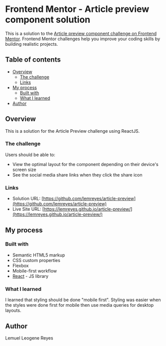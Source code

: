 # Frontend Mentor - Article preview component solution

This is a solution to the [Article preview component challenge on Frontend Mentor](https://www.frontendmentor.io/challenges/article-preview-component-dYBN_pYFT). Frontend Mentor challenges help you improve your coding skills by building realistic projects. 

## Table of contents

- [Overview](#overview)
  - [The challenge](#the-challenge)
  - [Links](#links)
- [My process](#my-process)
  - [Built with](#built-with)
  - [What I learned](#what-i-learned)
- [Author](#author)

## Overview
This is a solution for the Article Preview challenge using ReactJS.

### The challenge

Users should be able to:

- View the optimal layout for the component depending on their device's screen size
- See the social media share links when they click the share icon

### Links

- Solution URL: [https://github.com/lemreyes/article-preview](https://github.com/lemreyes/article-preview)
- Live Site URL: [https://lemreyes.github.io/article-preview/](https://lemreyes.github.io/article-preview/)

## My process

### Built with

- Semantic HTML5 markup
- CSS custom properties
- Flexbox
- Mobile-first workflow
- [React](https://reactjs.org/) - JS library

### What I learned

I learned that styling should be done "mobile first".
Styling was easier when the styles were done first for mobile then use media queries for desktop layouts.

## Author
Lemuel Leogene Reyes

